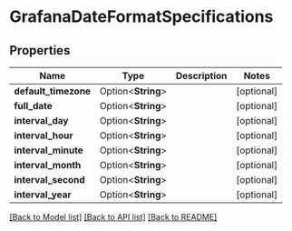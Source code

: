 # GrafanaDateFormatSpecifications

## Properties

Name | Type | Description | Notes
------------ | ------------- | ------------- | -------------
**default_timezone** | Option<**String**> |  | [optional]
**full_date** | Option<**String**> |  | [optional]
**interval_day** | Option<**String**> |  | [optional]
**interval_hour** | Option<**String**> |  | [optional]
**interval_minute** | Option<**String**> |  | [optional]
**interval_month** | Option<**String**> |  | [optional]
**interval_second** | Option<**String**> |  | [optional]
**interval_year** | Option<**String**> |  | [optional]

[[Back to Model list]](../README.md#documentation-for-models) [[Back to API list]](../README.md#documentation-for-api-endpoints) [[Back to README]](../README.md)


